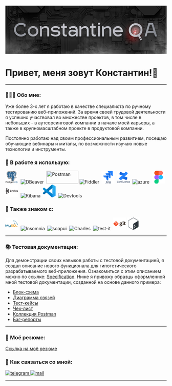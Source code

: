 [![Header](https://github.com/ConstantineQA/ConstantineQA/blob/main/assets/Frame.jpg)](https://hh.ru/resume/fe0a023dff08c508b60039ed1f786e4b4a4f30)

# Привет, меня зовут Константин!👋

---
### 👨🏻‍💻 Обо мне:
Уже более 3-х лет я работаю в качестве специалиста по ручному тестированию веб-приложений.  За время своей трудовой деятельности я успешно участвовал во множестве проектов, в том числе в небольших - в аутсорсинговой компании в начале моей карьеры, а также в крупномасштабном проекте в продуктовой компании.

Постоянно работаю над своим профессиональным развитием, посещаю обучающие вебинары и митапы, по возможности изучаю новые технологии и инструменты.


### 💼 В работе я использую:
<div>
    <img src="https://github.com/devicons/devicon/blob/master/icons/postgresql/postgresql-original-wordmark.svg" title="PostgreSQL" alt="postgresql" width="40" height="40"/>&nbsp;
    <img src="https://upload.wikimedia.org/wikipedia/commons/thumb/b/b5/DBeaver_logo.svg/800px-DBeaver_logo.svg.png" title="DBeaver" alt="DBeaver" width="40" height="40"/>&nbsp;
    <img src="https://camo.githubusercontent.com/87896c829ce4df2b909b39625cf7ab486678a5eb92c821937090841e1c861e13/68747470733a2f2f6873746f2e6f72672f67657470726f2f686162722f706f73745f696d616765732f3430652f6337662f6234662f34306563376662346635373963303939653134663330303638356632323232632e706e67" title="Postman" **alt="Postman" width="100" height="40"/>
    <img src="https://nicj.net/talks-files/forensic-tools-for-in-depth-performance-investigations/presentation/images/logo-fiddler.png" title="Fiddler" alt="Fiddler" width="40" height="40"/>&nbsp;
    <img src="https://github.com/devicons/devicon/blob/master/icons/jira/jira-original-wordmark.svg "title="Jira" alt="jira" width="40" height="40"/>&nbsp;
    <img src="https://github.com/devicons/devicon/blob/master/icons/confluence/confluence-original-wordmark.svg "title="Confluence" alt="confluence" width="40" height="40"/>&nbsp;
    <img src="https://ww2.freelogovectors.net/wp-content/uploads/2022/03/azure_devops_logo_freelogovectors.net_-400x400.png?lossy=1&ssl=1&fit=400%2C400"title="Azure DevOps" alt="azure" width="40" height="40"/>&nbsp; 
    <img src="https://github.com/devicons/devicon/blob/master/icons/figma/figma-original.svg"title="Figma" alt="figma" width="40" height="40"/>&nbsp;
    <img src="https://github.com/devicons/devicon/blob/master/icons/apachekafka/apachekafka-original-wordmark.svg"title="Kafka" alt="Kafka" width="40" height="40"/>&nbsp; 
    <img src="https://coralogix.com/wp-content/uploads/2020/06/Kibana_Large.png"title="Kibana" alt="Kibana" width="40" height="40"/>&nbsp;
    <img src="https://github.com/devicons/devicon/blob/master/icons/vscode/vscode-original.svg"title="VSCode" alt="VSCode" width="40" height="40"/>&nbsp;  
    <img src="https://d33wubrfki0l68.cloudfront.net/38b5c953a4667366685d55db55d057c86db1fc54/a0fdc/static/acae6b24d940347661ca901ea07f47c1/chrome-dev-logo-icon.png" title="Devtools" alt="Devtools" width="40" height="40"/>&nbsp
</div>

### 👀 Также знаком с:
<div>
    <img src="https://github.com/devicons/devicon/blob/master/icons/mysql/mysql-original-wordmark.svg" title="MySQL"  alt="MySQL" width="40" height="40"/>&nbsp;
    <img src="https://www.svgrepo.com/show/353904/insomnia.svg" title="Insomnia" alt="Insomnia" width="40" height="40"/>&nbsp
    <img src="https://static0.smartbear.co/smartbearbrand/media/images/home/soapui-icon.svg" title="SoapUI" alt="soapui" width="40" height="40"/>&nbsp
    <img src="https://www.digiseller.ru/preview/1018011/p1_3287481_f611780d.jpg" title="Charles" alt="Charles" width="40" height="40"/>&nbsp;
    <img src="https://yt3.googleusercontent.com/T5lm63qvcpBRv-KOwe8t_d-ervHk0W-SkgBOjNiFJ69QGZ-WoZdOCJxzPhPVgGqleJN94u5NCA=s900-c-k-c0x00ffffff-no-rj" title="test-it" alt="test-it" width="40" height="40"/>&nbsp
    <img src="https://github.com/devicons/devicon/blob/master/icons/git/git-original-wordmark.svg" title="Git" **alt="Git" width="40" height="40"/>
    <img src="https://github.com/devicons/devicon/blob/master/icons/bash/bash-original.svg" title="Bash" **alt="Bash" width="40" height="40"/>
</div>

---
### 📚 Тестовая документация:
Для демонстрации своих навыков работы с тестовой документацией, я создал описание нового функционала для гипотетического разрабатываемого веб-приложения. Ознакомиться с этим описанием можно по ссылке: [Specification](https://github.com/ConstantineQA/Specification). Ниже я привожу образцы оформленной мной тестовой документации, созданной на основе данного примера:
- [Блок-схема](https://github.com/ConstantineQA/Flowchart)
- [Диаграмма связей](https://github.com/ConstantineQA/Mind_map)
- [Тест-кейсы](https://github.com/ConstantineQA/Test-Cases)
- [Чек-лист](https://github.com/ConstantineQA/Checklist)
- [Коллекция Postman](https://github.com/ConstantineQA/Postman-Collection)
- [Баг-репорты](https://github.com/ConstantineQA/Bug-Reports)

---

### 📄 Моё резюме:
[Ссылка на моё резюме](https://hh.ru/resume/fe0a023dff08c508b60039ed1f786e4b4a4f30)

### 🤝 Как связаться со мной:
<div id="icons">
<a href="https://t.me/ConstantineDbzi" target="_blank">
      <img src="https://logos-download.com/wp-content/uploads/2016/07/Telegram_5.x_version_2019_Logo.png" width="40" height="40" alt="telegram" />
    </a>
<a href="mailto:slobozhaninov1@yandex.ru" target="_blank">
      <img src="https://upload.wikimedia.org/wikipedia/commons/thumb/5/55/Yandex_Mail_icon.svg/1200px-Yandex_Mail_icon.svg.png" width="40" height="40" alt="mail" />
    </a>   
</div>

---